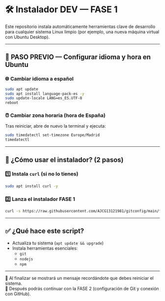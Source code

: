# 🛠️ Instalador DEV — FASE 1

Este repositorio instala automáticamente herramientas clave de desarrollo para cualquier sistema Linux limpio (por ejemplo, una nueva máquina virtual con Ubuntu Desktop).

---

## 🧭 PASO PREVIO — Configurar idioma y hora en Ubuntu

### 🌐 Cambiar idioma a español

```bash
sudo apt update
sudo apt install language-pack-es -y
sudo update-locale LANG=es_ES.UTF-8
reboot
```

### ⏰ Cambiar zona horaria (hora de España)

Tras reiniciar, abre de nuevo la terminal y ejecuta:

```bash
sudo timedatectl set-timezone Europe/Madrid
timedatectl
```

---

## 🚀 ¿Cómo usar el instalador? (2 pasos)

### 1️⃣ Instala `curl` (si no lo tienes)

```bash
sudo apt install curl -y
```

### 2️⃣ Lanza el instalador FASE 1

```bash
curl -s https://raw.githubusercontent.com/AJCG13121981/gitconfig/main/fase1_setup.sh | bash
```

---

## ✅ ¿Qué hace este script?

- Actualiza tu sistema (`apt update && upgrade`)
- Instala herramientas esenciales:
  - `git`
  - `nodejs`
  - `npm`

---

📢 Al finalizar se mostrará un mensaje recordándote que debes reiniciar el sistema.  
🧩 Después podrás continuar con la FASE 2 (configuración de Git y conexión con GitHub).